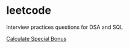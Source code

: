 # leetcode
Interview practices questions for DSA and SQL

[Calculate Special Bonus](https://github.com/gourab337/leetcode/blob/main/SQL/Calculate%20Special%20Bonus.pdf)
